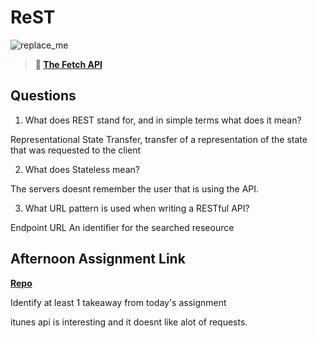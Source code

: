 # ReST

![replace_me](https://codeworks.blob.core.windows.net/public/assets/img/illustrations/placeholder.svg)

> **📖 [The Fetch API](https://codeworksacademy.com/fs-student-guide/resources/wk4/04-Fetch)**

## Questions

1. What does REST stand for, and in simple terms what does it mean?

Representational State Transfer, transfer of a representation of the state that was requested to the client 

2. What does Stateless mean?

The servers doesnt remember the user that is using the API. 

3. What URL pattern is used when writing a RESTful API?

Endpoint URL An identifier for the searched reseource 

## Afternoon Assignment Link

**[Repo](https://github.com/GregBullington/Music-Is-Fun)**

Identify at least 1 takeaway from today's assignment

itunes api is interesting and it doesnt like alot of requests.
